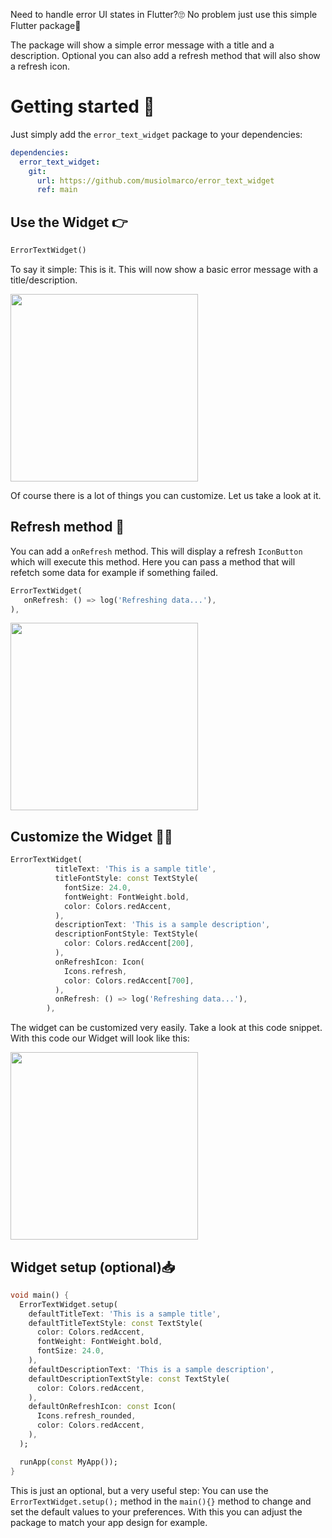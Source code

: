 Need to handle error UI states in Flutter?🙄 No problem just use this simple Flutter package🤩

The package will show a simple error message with a title and a description. Optional you can also add a refresh method that will also show a refresh icon.

# Getting started 🚀
Just simply add the `error_text_widget` package to your dependencies:
```yaml
dependencies:
  error_text_widget:
    git:
      url: https://github.com/musiolmarco/error_text_widget
      ref: main
```

## Use the Widget 👉
```dart
ErrorTextWidget()
```
To say it simple: This is it. This will now show a basic error message with a title/description. 

<img src="https://github.com/musiolmarco/error_text_widget/assets/64715619/55fa2692-f759-48dc-9684-9db33c4fb421" width="300">

Of course there is a lot of things you can customize. Let us take a look at it.

## Refresh method 🔄
You can add a `onRefresh` method. This will display a refresh `IconButton` which will execute this method. Here you can pass a method that will refetch some data for example if something failed.
```dart
ErrorTextWidget(
   onRefresh: () => log('Refreshing data...'),
),
```
<img src="https://github.com/musiolmarco/error_text_widget/assets/64715619/a995e582-3f8c-4f28-8d34-631d8b8d27b8" width="300">

## Customize the Widget 🧑‍🎨
```dart
ErrorTextWidget(
          titleText: 'This is a sample title',
          titleFontStyle: const TextStyle(
            fontSize: 24.0,
            fontWeight: FontWeight.bold,
            color: Colors.redAccent,
          ),
          descriptionText: 'This is a sample description',
          descriptionFontStyle: TextStyle(
            color: Colors.redAccent[200],
          ),
          onRefreshIcon: Icon(
            Icons.refresh,
            color: Colors.redAccent[700],
          ),
          onRefresh: () => log('Refreshing data...'),
        ),
```
The widget can be customized very easily. Take a look at this code snippet. With this code our Widget will look like this:

<img src="https://github.com/musiolmarco/error_text_widget/assets/64715619/92102b4d-5210-47df-8ecb-5e78539013da" width="300">

## Widget setup (optional)📥
```dart
void main() {
  ErrorTextWidget.setup(
    defaultTitleText: 'This is a sample title',
    defaultTitleTextStyle: const TextStyle(
      color: Colors.redAccent,
      fontWeight: FontWeight.bold,
      fontSize: 24.0,
    ),
    defaultDescriptionText: 'This is a sample description',
    defaultDescriptionTextStyle: const TextStyle(
      color: Colors.redAccent,
    ),
    defaultOnRefreshIcon: const Icon(
      Icons.refresh_rounded,
      color: Colors.redAccent,
    ),
  );

  runApp(const MyApp());
}
```
This is just an optional, but a very useful step: You can use the `ErrorTextWidget.setup();` method in the `main(){}` method to change and set the default values to your preferences. With this you can adjust the package to match your app design for example.


